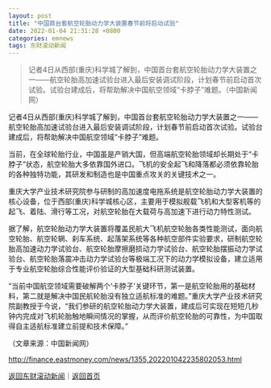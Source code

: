 ```yaml
---
layout: post
title: "中国首台套航空轮胎动力学大装置春节前将启动试验"
date: 2022-01-04 21:31:28 +0800
categories: emnews
tags: 东财滚动新闻
---
```

> 记者4日从西部(重庆)科学城了解到，中国首台套航空轮胎动力学大装置之一——航空轮胎高加速试验台进入最后安装调试阶段，计划春节前启动首次试验。试验台建成后，将帮助解决中国航空领域“卡脖子”难题。（中国新闻网）

<p>记者4日从西部(重庆)科学城了解到，中国首台套航空轮胎动力学大装置之一——航空轮胎高加速试验台进入最后安装调试阶段，计划春节前启动首次试验。试验台建成后，将帮助解决中国航空领域“卡脖子”难题。 </p>
 <p>当前，在全球轮胎行业，中国虽是产销大国，但高端航空轮胎领域却长期处于“卡脖子”状态，航空轮胎大多依靠国外进口。飞机的安全起飞和降落都必须依靠轮胎的各种独特功能，其研发和制造也是中国重点攻关的关键技术之一。</p>
 <p>重庆大学产业技术研究院参与研制的高加速度电拖系统是航空轮胎动力学大装置的核心设备，位于西部(重庆)科学城核心区，主要用于模拟舰载飞机和大型客机等的起飞、着陆、滑行等工况，对航空轮胎在大载荷与高加速下进行动力特性测试。</p>
 <p>据了解，航空轮胎动力学大装置将覆盖民航大飞机航空轮胎各类性能测试，面向航空轮胎、航空轮辋、刹车系统、起落架系统等各种航空部件实验要求，研制航空轮胎高加速动力学试验台、航空轮胎摩擦磨损动力学试验台、航空轮胎摆振动力学试验台、航空轮胎落震冲击动力学试验台等极端工况下的动力学模拟设备，建立适用于专业航空轮胎综合性能评价验证的大型基础科研测试装置。</p>
 <p>“当前中国航空领域需要破解两个‘卡脖子’关键环节，第一是航空轮胎用的基础材料，第二就是解决中国民航轮胎没有独立适航标准的难题。”重庆大学产业技术研究院副教授于今说，“我们参研的航空轮胎动力学大装置，建成后可实现在短短几秒钟内完成对飞机轮胎触地瞬间情况的掌握，从而评价航空轮胎的可靠性，为中国取得自主适航标准建立前提和技术保障。”</p><p class="em_media">（文章来源：中国新闻网）</p>

<http://finance.eastmoney.com/news/1355,202201042235802053.html>

[返回东财滚动新闻](//finews.withounder.com/emnews/)｜[返回首页](//finews.withounder.com/)